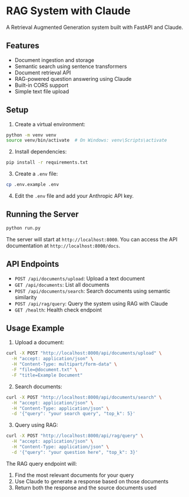 # RAG System with Claude

A Retrieval Augmented Generation system built with FastAPI and Claude.

## Features

- Document ingestion and storage
- Semantic search using sentence transformers
- Document retrieval API
- RAG-powered question answering using Claude
- Built-in CORS support
- Simple text file upload

## Setup

1. Create a virtual environment:
```bash
python -m venv venv
source venv/bin/activate  # On Windows: venv\Scripts\activate
```

2. Install dependencies:
```bash
pip install -r requirements.txt
```

3. Create a `.env` file:
```bash
cp .env.example .env
```

4. Edit the `.env` file and add your Anthropic API key.

## Running the Server

```bash
python run.py
```

The server will start at `http://localhost:8000`. You can access the API documentation at `http://localhost:8000/docs`.

## API Endpoints

- `POST /api/documents/upload`: Upload a text document
- `GET /api/documents`: List all documents
- `POST /api/documents/search`: Search documents using semantic similarity
- `POST /api/rag/query`: Query the system using RAG with Claude
- `GET /health`: Health check endpoint

## Usage Example

1. Upload a document:
```bash
curl -X POST "http://localhost:8000/api/documents/upload" \
  -H "accept: application/json" \
  -H "Content-Type: multipart/form-data" \
  -F "file=@document.txt" \
  -F "title=Example Document"
```

2. Search documents:
```bash
curl -X POST "http://localhost:8000/api/documents/search" \
  -H "accept: application/json" \
  -H "Content-Type: application/json" \
  -d '{"query": "your search query", "top_k": 5}'
```

3. Query using RAG:
```bash
curl -X POST "http://localhost:8000/api/rag/query" \
  -H "accept: application/json" \
  -H "Content-Type: application/json" \
  -d '{"query": "your question here", "top_k": 3}'
```

The RAG query endpoint will:
1. Find the most relevant documents for your query
2. Use Claude to generate a response based on those documents
3. Return both the response and the source documents used 